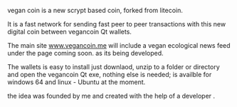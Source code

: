vegan coin is a new scrypt based coin, forked from litecoin. 

It is a fast network for sending fast peer to peer transactions with this new digital coin between vegancoin Qt wallets. 

The main site www.vegancoin.me will include a vegan ecological news feed under the page coming soon. as its being developed.

The wallets is easy to install just downlaod, unzip to a folder or directory and open the vegancoin Qt exe, nothing else is needed;
is availble for windows 64 and linux - Ubuntu at the moment. 

the idea was founded by me and created with the help of a developer .







